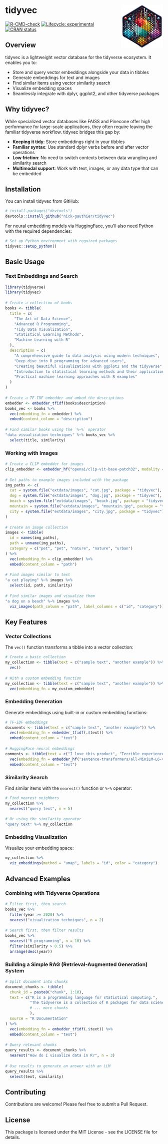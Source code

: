 # tidyvec <img src="man/figures/logo.png" align="right" height="139" alt=""/>

<!-- badges: start -->
[![R-CMD-check](https://github.com/nick-gauthier/tidyvec/workflows/R-CMD-check/badge.svg)](https://github.com/nick-gauthier/tidyvec/actions)
[![Lifecycle: experimental](https://img.shields.io/badge/lifecycle-experimental-orange.svg)](https://lifecycle.r-lib.org/articles/stages.html#experimental)
[![CRAN status](https://www.r-pkg.org/badges/version/tidyvec)](https://CRAN.R-project.org/package=tidyvec)
<!-- badges: end -->

## Overview

tidyvec is a lightweight vector database for the tidyverse ecosystem. It enables you to:

- Store and query vector embeddings alongside your data in tibbles
- Generate embeddings for text and images
- Find similar items using vector similarity search
- Visualize embedding spaces
- Seamlessly integrate with dplyr, ggplot2, and other tidyverse packages

## Why tidyvec?

While specialized vector databases like FAISS and Pinecone offer high performance for large-scale applications, they often require leaving the familiar tidyverse workflow. tidyvec bridges this gap by:

- **Keeping it tidy**: Store embeddings right in your tibbles
- **Familiar syntax**: Use standard dplyr verbs before and after vector operations
- **Low friction**: No need to switch contexts between data wrangling and similarity search
- **Multimodal support**: Work with text, images, or any data type that can be embedded

## Installation

You can install tidyvec from GitHub:

```r
# install.packages("devtools")
devtools::install_github("nick-gauthier/tidyvec")
```

For neural embedding models via HuggingFace, you'll also need Python with the required dependencies:

```r
# Set up Python environment with required packages
tidyvec::setup_python()
```

## Basic Usage

### Text Embeddings and Search

```r
library(tidyverse)
library(tidyvec)

# Create a collection of books
books <- tibble(
  title = c(
    "The Art of Data Science",
    "Advanced R Programming",
    "Tidy Data Visualization",
    "Statistical Learning Methods",
    "Machine Learning with R"
  ),
  description = c(
    "A comprehensive guide to data analysis using modern techniques",
    "Deep dive into R programming for advanced users",
    "Creating beautiful visualizations with ggplot2 and the tidyverse",
    "Introduction to statistical learning methods and their applications",
    "Practical machine learning approaches with R examples"
  )
)

# Create a TF-IDF embedder and embed the descriptions
embedder <- embedder_tfidf(books$description)
books_vec <- books %>%
  vec(embedding_fn = embedder) %>%
  embed(content_column = "description")

# Find similar books using the `%~%` operator
"data visualization techniques" %~% books_vec %>%
  select(title, similarity)
```

### Working with Images

```r
# Create a CLIP embedder for images
clip_embedder <- embedder_hf("openai/clip-vit-base-patch32", modality = "multimodal")

# Get paths to example images included with the package
img_paths <- c(
  cat = system.file("extdata/images", "cat.jpg", package = "tidyvec"),
  dog = system.file("extdata/images", "dog.jpg", package = "tidyvec"),
  beach = system.file("extdata/images", "beach.jpg", package = "tidyvec"),
  mountain = system.file("extdata/images", "mountain.jpg", package = "tidyvec"),
  city = system.file("extdata/images", "city.jpg", package = "tidyvec")
)

# Create an image collection
images <- tibble(
  id = names(img_paths),
  path = unname(img_paths),
  category = c("pet", "pet", "nature", "nature", "urban")
) %>%
  vec(embedding_fn = clip_embedder) %>%
  embed(content_column = "path")

# Find images similar to text
"a cat playing" %~% images %>%
  select(id, path, similarity)

# Find similar images and visualize them
"a dog on a beach" %~% images %>%
  viz_images(path_column = "path", label_columns = c("id", "category"))
```

## Key Features

### Vector Collections

The `vec()` function transforms a tibble into a vector collection:

```r
# Create a basic collection
my_collection <- tibble(text = c("sample text", "another example")) %>%
  vec()

# With a custom embedding function
my_collection <- tibble(text = c("sample text", "another example")) %>%
  vec(embedding_fn = my_custom_embedder)
```

### Embedding Generation

Generate embeddings using built-in or custom embedding functions:

```r
# TF-IDF embeddings
documents <- tibble(text = c("sample text", "another example")) %>%
  vec(embedding_fn = embedder_tfidf(.$text)) %>%
  embed(content_column = "text")

# HuggingFace neural embeddings
comments <- tibble(text = c("I love this product", "Terrible experience")) %>%
  vec(embedding_fn = embedder_hf("sentence-transformers/all-MiniLM-L6-v2")) %>%
  embed(content_column = "text")
```

### Similarity Search

Find similar items with the `nearest()` function or `%~%` operator:

```r
# Find nearest neighbors
my_collection %>%
  nearest("query text", n = 5)

# Or using the similarity operator
"query text" %~% my_collection
```

### Embedding Visualization

Visualize your embedding space:

```r
my_collection %>%
  viz_embeddings(method = "umap", labels = "id", color = "category")
```

## Advanced Examples

### Combining with Tidyverse Operations

```r
# Filter first, then search
books_vec %>%
  filter(year >= 2020) %>%
  nearest("visualization techniques", n = 2)

# Search first, then filter results
books_vec %>%
  nearest("R programming", n = 10) %>%
  filter(similarity > 0.5) %>%
  arrange(desc(year))
```

### Building a Simple RAG (Retrieval-Augmented Generation) System

```r
# Split document into chunks
document_chunks <- tibble(
  chunk_id = paste0("chunk", 1:10),
  text = c("R is a programming language for statistical computing.", 
           "The tidyverse is a collection of R packages for data science.", 
           # ... more chunks
           ),
  source = "R Documentation"
) %>%
  vec(embedding_fn = embedder_tfidf(.$text)) %>%
  embed(content_column = "text")

# Query relevant chunks
query_results <- document_chunks %>%
  nearest("How do I visualize data in R?", n = 3)

# Use results to generate an answer with an LLM
query_results %>%
  select(text, similarity)
```

## Contributing

Contributions are welcome! Please feel free to submit a Pull Request.

## License

This package is licensed under the MIT License - see the LICENSE file for details.
